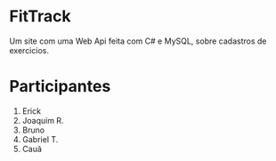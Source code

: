 # FitTrack
Um site com uma Web Api feita com C# e MySQL, sobre cadastros de exercicios.

# Participantes
1. Erick
2. Joaquim R.
3. Bruno
4. Gabriel T.
5. Cauã
